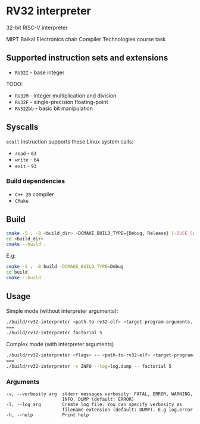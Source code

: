 # RV32 interpreter

32-bit RISC-V interpreter

MIPT Baikal Electronics chair Compiler Technologies course task

## Supported instruction sets and extensions

- `RV32I` - base integer

TODO:

- `RV32M` - integer multiplication and division
- `RV32F` - single-precision floating-point
- `RV32Zbb` - basic bit manipulation

## Syscalls

`ecall` instruction supports these Linux system calls:
- `read` - `63`
- `write` - `64`
- `exit` - `93`

### Build dependencies

- `C++ 20` compiler
- `CMake`

## Build

```bash
cmake -S . -B <build_dir> -DCMAKE_BUILD_TYPE={Debug, Release} [-DUSE_SANITIZER='Address;Undefined']
cd <build_dir>
cmake --build .
```

E.g:

```bash
cmake -S . -B build -DCMAKE_BUILD_TYPE=Debug
cd build
cmake --build .
```

## Usage

Simple mode (without interpreter arguments):

```bash
./build/rv32-interpreter <path-to-rv32-elf> <target-program-arguments...>
===
./build/rv32-interpreter factorial 5
```

Complex mode (with interpreter arguments)

```bash
./build/rv32-interpreter <flags> -- <path-to-rv32-elf> <target-program-arguments...>
===
./build/rv32-interpreter -v INFO --log=log.dump -- factorial 5
```

### Arguments

```
-v, --verbosity arg  stderr messages verbosity: FATAL, ERROR, WARNING,
                     INFO, DUMP (default: ERROR)
-l, --log arg        Create log file. You can specify verbosity as
                     filename extension (default: DUMP). E.g log.error
-h, --help           Print help

```
